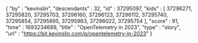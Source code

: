 {
  "by" : "kevinslin",
  "descendants" : 32,
  "id" : 37295097,
  "kids" : [ 37296271, 37295820, 37295703, 37296160, 37296123, 37296112, 37295740, 37295854, 37295895, 37295963, 37296022, 37295754 ],
  "score" : 91,
  "time" : 1693234689,
  "title" : "OpenTelemetry in 2023",
  "type" : "story",
  "url" : "https://bit.kevinslin.com/p/opentelemetry-in-2023"
}
